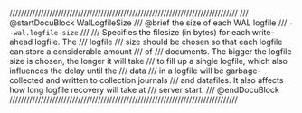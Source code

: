 ////////////////////////////////////////////////////////////////////////////////
/// @startDocuBlock WalLogfileSize
/// @brief the size of each WAL logfile
/// `--wal.logfile-size`
///
/// Specifies the filesize (in bytes) for each write-ahead logfile. The
/// logfile
/// size should be chosen so that each logfile can store a considerable amount
/// of
/// documents. The bigger the logfile size is chosen, the longer it will take
/// to fill up a single logfile, which also influences the delay until the
/// data
/// in a logfile will be garbage-collected and written to collection journals
/// and datafiles. It also affects how long logfile recovery will take at
/// server start.
/// @endDocuBlock
////////////////////////////////////////////////////////////////////////////////